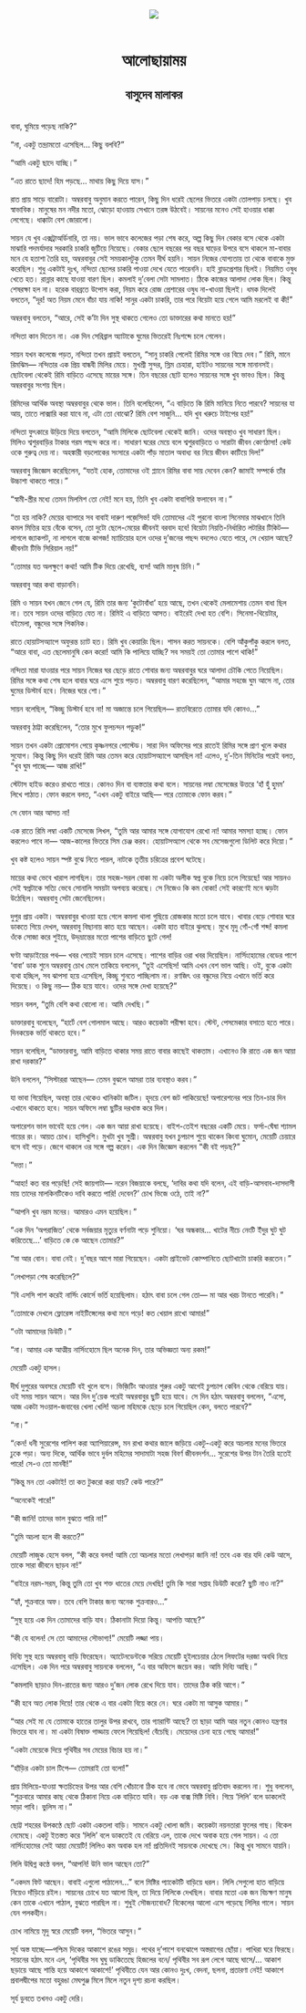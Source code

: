 <div align=center> <img src="../../metadata/images/rabibasariya/আলোছায়াময়-বাসুদেব-মালাকর.jpg" align="center"></div><br><h1 align=center>আলোছায়াময়</h1>
<h2 align=center>বাসুদেব মালাকর</h2><br>বাবা, ঘুমিয়ে পড়েছ নাকি?”

“না, একটু তন্দ্রামতো এসেছিল... কিছু বলবি?”

“আমি একটু ছাদে যাচ্ছি।”

“এত রাতে ছাদে! হিম পড়ছে... মাথায় কিছু দিয়ে যাস।”

রাত প্রায় সাড়ে বারোটা। অম্বরবাবু অনুমান করতে পারেন, কিছু দিন ধরেই ছেলের ভিতরে একটা তোলপাড় চলছে। খুব স্বাভাবিক। মানুষের মন নদীর মতো, ঝোড়ো হাওয়ায় সেখানে তরঙ্গ উঠবেই। সায়নের মনেও সেই হাওয়ার ধাক্কা লেগেছে। ধাক্কাটা বেশ জোরালো।

সায়ন যে খুব এক্সট্রাঅর্ডিনারি, তা নয়। ভাল ভাবে কলেজের পড়া শেষ করে, অল্প কিছু দিন বেকার বসে থেকে একটা মাঝারি পদমর্যাদার সরকারি চাকরি জুটিয়ে নিয়েছে। বেকার ছেলে বছরের পর বছর ঘাড়ের উপরে বসে থাকলে মা-বাবার মনে যে হতাশা তৈরি হয়, অম্বরবাবুর সেই সময়কালটুকু তেমন দীর্ঘ হয়নি। সায়ন নিজের যোগ্যতায় তা থেকে বাবাকে মুক্ত করেছিল। শুধু একটাই দুঃখ, নন্দিতা ছেলের চাকরি পাওয়া দেখে যেতে পারেননি। হাই ব্লাডপ্রেশার ছিলই। নিয়মিত ওষুধ খেতে হত। রান্নার কাছে যাওয়া বারণ ছিল। কমলাই দু’বেলা সেটা সামলাত। ঠিকে কাজের আলাদা লোক ছিল। কিন্তু শেষরক্ষা হল না। হরেক বারব্রতে উপোস করা, নিয়ম করে রোজ প্রেশারের ওষুধ না-খাওয়া ছিলই। ধমক দিলেই বলতেন, “দূর! অত নিয়ম মেনে বাঁচা যায় নাকি! সানুর একটা চাকরি, তার পরে বিয়েটা হয়ে গেলে আমি মরলেই বা কী!”

অম্বরবাবু বলতেন, “আরে, সেই ক’টা দিন সুস্থ থাকতে গেলেও তো ডাক্তারের কথা মানতে হয়!”

নন্দিতা কান দিতেন না। এক দিন সেরিব্রাল অ্যাটাকে ঘুমের ভিতরেই নিঃশব্দে চলে গেলেন।

সায়ন যখন কলেজে পড়ত, নন্দিতা তখন প্রায়ই বলতেন, “সানু চাকরি পেলেই রিমির সঙ্গে ওর বিয়ে দেব।” রিমি, মানে রিমঝিম— নন্দিতার এক প্রিয় বান্ধবী মিলির মেয়ে। মুখশ্রী সুন্দর, স্লিম চেহারা, হাইটও সায়নের সঙ্গে মানানসই। ছোটবেলা থেকেই রিমি বাড়িতে এসেছে মায়ের সঙ্গে। তিন বছরের ছোট হলেও সায়নের সঙ্গে খুব ভাবও ছিল। কিন্তু অম্বরবাবুর সংশয় ছিল।

রিমিদের আর্থিক অবস্থা অম্বরবাবুর থেকে ভাল। তিনি বলেছিলেন, “এ বাড়িতে কি রিমি মানিয়ে নিতে পারবে? সায়নের যা আয়, তাতে লাক্সারি করা যাবে না, এটা তো বোঝো? রিমি বেশ সাজুনি... যদি খুব খরুচে টাইপের হয়!”

নন্দিতা ফুৎকারে উড়িয়ে দিয়ে বলতেন, “আমি মিলিকে ছোটবেলা থেকেই জানি। ওদের অবস্থাও খুব সাধারণ ছিল। মিলিও শ্বশুরবাড়ির টাকার গরম পছন্দ করে না। সাধারণ ঘরের মেয়ে বলে শ্বশুরবাড়িতে ও সারাটা জীবন কোণঠাসা! কেউ ওকে গুরুত্ব দেয় না। অহঙ্কারী বড়লোকের সংসারে একটা পাঁড় মাতাল অবাধ্য বর নিয়ে জীবন কাটিয়ে দিল!”

অম্বরবাবু জিজ্ঞেস করেছিলেন, “যতই হোক, তোমাদের ওই প্ল্যানে রিমির বাবা সায় দেবেন কেন? জামাই সম্পর্কে তাঁর উচ্চাশা থাকতে পারে।”

“স্বামী-স্ত্রীর মধ্যে তেমন মিলমিশ তো নেই! মনে হয়, তিনি খুব একটা বাবাগিরি ফলাবেন না।”

“তা হয় নাকি? মেয়ের ব্যাপারে সব বাবাই দারুণ পজ়েসিভ! যদি তোমাদের এই পুরনো বাংলা সিনেমার মাঝখানে তিনি কমল মিত্তির হয়ে বেঁকে বসেন, তো দুটো ছেলে-মেয়ের জীবনই বরবাদ হবে! বিয়েটা নিয়তি-নির্ধারিত লটারির টিকিট— লাগলে জ্যাকপট, না লাগলে বাজে কাগজ! ম্যাচিয়োর হলে ওদের দু’জনের পছন্দ বদলেও যেতে পারে, সে খেয়াল আছে? জীবনটা টিভি সিরিয়াল নয়!”

“তোমার যত অলক্ষুণে কথা! আমি টিক দিয়ে রেখেছি, ব্যস! আমি মানুষ চিনি।”

অম্বরবাবু আর কথা বাড়াননি।   

রিমি ও সায়ন যখন জেনে গেল যে, রিমি তার জন্য ‘কুটোবাঁধা’ হয়ে আছে, তখন থেকেই মেলামেশায় তেমন বাধা ছিল না। তবে সায়ন ওদের বাড়িতে যেত না। রিমিই এ বাড়িতে আসত। বাইরেই দেখা হত বেশি। সিনেমা-থিয়েটার, বইমেলা, বন্ধুদের সঙ্গে পিকনিক।

রাতে হোয়াটসঅ্যাপে অফুরন্ত চ্যাট হত। রিমি খুব কেয়ারিং ছিল। শাসন করত সায়নকে। বেশি আঁকুপাঁকু করলে বলত, “আরে বাবা, এত ছেলেমানুষি কেন করো! আমি কি পালিয়ে যাচ্ছি? সব সময়ই তো তোমার পাশে থাকি!”

নন্দিতা মারা যাওয়ার পরে সায়ন নিজের ঘর ছেড়ে রাতে শোবার জন্য অম্বরবাবুর ঘরে আলাদা চৌকি পেতে নিয়েছিল। রিমির সঙ্গে কথা শেষ হলে বাবার ঘরে এসে শুয়ে পড়ত। অম্বরবাবু বারণ করেছিলেন, “আমার সহজে ঘুম আসে না, তোর ঘুমের ডিস্টার্ব হবে। নিজের ঘরে শো।”

সায়ন বলেছিল, “কিচ্ছু ডিস্টার্ব হবে না! মা অজান্তে চলে গিয়েছিল— রাতবিরেতে তোমার যদি কোনও...”

অম্বরবাবু ঠাট্টা করেছিলেন, “তোর মুখে ফুলচন্দন পড়ুক!”   




সায়ন তখন একটা প্রোমোশন পেয়ে কৃষ্ণনগরে পোস্টেড। সারা দিন অফিসের পরে রাতেই রিমির সঙ্গে প্রাণ খুলে কথার সুযোগ। কিন্তু কিছু দিন ধরেই রিমি আর তেমন করে হোয়াটসঅ্যাপে আসছিল না! এলেও, দু’-তিন মিনিটের পরেই বলত, “খুব ঘুম পাচ্ছে— আজ রাখি!”

স্টেটাস হাইড করেও রাখতে পারে। কোনও দিন বা ব্যস্ততার কথা বলে। সায়নের লম্বা মেসেজের উত্তরে ‘হাঁ হুঁ হুমম’ লিখে পাঠাত। ফোন করলে বলত, “এখন একটু বাইরে আছি— পরে তোমাকে ফোন করব।”

সে ফোন আর আসত না!

এক রাতে রিমি লম্বা একটি মেসেজে লিখল, “তুমি আর আমার সঙ্গে যোগাযোগ রেখো না! আমার সমস্যা হচ্ছে। ফোন করলেও পাবে না— আজ-কালের ভিতরে সিম চেঞ্জ করব। হোয়াটসঅ্যাপ থেকে সব মেসেজগুলো ডিলিট করে দিয়ো।”

খুব কষ্ট হলেও সায়ন স্পষ্ট বুঝে নিতে পারল, নাটকে তৃতীয় চরিত্রের প্রবেশ ঘটেছে।

মায়ের কথা ভেবে খারাপ লাগছিল। তার সহজ-সরল বোকা মা একটা অলীক স্বপ্ন বুকে নিয়ে চলে গিয়েছে! আর সায়নও সেই স্বপ্নটাকে সত্যি ভেবে সোনালি সময়টা অপব্যয় করেছে। সে নিজেও কি কম বোকা! সেই কারণেই মনে ঝড়টা উঠেছিল। অম্বরবাবু সেটা জেনেছিলেন।




দুপুর প্রায় একটা। অম্বরবাবুর খাওয়া হয়ে গেলে কমলা থালা গুছিয়ে রোজকার মতো চলে যাবে। খাবার বেড়ে শোবার ঘরে ডাকতে গিয়ে দেখল, অম্বরবাবু বিছানায় কাত হয়ে আছেন। একটা হাত বাইরে ঝুলছে। মুখে মৃদু গোঁ-গোঁ শব্দ! কমলা ওঁকে সোজা করে শুইয়ে, উদ্‌ভ্রান্তের মতো পাশের বাড়িতে ছুটে গেল!

ঘণ্টা আড়াইয়ের পথ— খবর পেয়েই সায়ন চলে এসেছে। পাশের বাড়ির ওরা খবর দিয়েছিল। নার্সিংহোমের বেডের পাশে ‘বাবা’ ডাক শুনে অম্বরবাবু চোখ মেলে তাকিয়ে বললেন, “তুই এসেছিস! আমি এখন বেশ ভাল আছি। ওই, বুকে একটা ব্যথা হচ্ছিল, সব ঝাপসা হয়ে এসেছিল, কিচ্ছু শুনতে পাচ্ছিলাম না। রণজিৎ ওর বন্ধুদের নিয়ে এখানে ভর্তি করে দিয়েছে। ও কিছু নয়— ঠিক হয়ে যাবে। ওদের সঙ্গে দেখা হয়েছে?”

সায়ন বলল, “তুমি বেশি কথা বোলো না। আমি দেখছি।”

ডাক্তারবাবু বলেছেন, “হার্টে বেশ গোলমাল আছে। আরও কয়েকটা পরীক্ষা হবে। স্টেন্ট, পেসমেকার বসাতে হতে পারে। দিনকয়েক ভর্তি থাকতে হবে।”

সায়ন বলেছিল, “ডাক্তারবাবু, আমি বাড়িতে থাকার সময় রাতে বাবার কাছেই থাকতাম। এখানেও কি রাতে এক জন আয়া রাখা দরকার?”

উনি বললেন, “সিস্টাররা আছেন— তেমন বুঝলে আমরা তার ব্যবস্থাও করব।”

যা ভাবা গিয়েছিল, অবস্থা তার থেকেও খানিকটা জটিল। হৃদয়ে বেশ জট পাকিয়েছে! অপারেশনের পরে তিন-চার দিন এখানে থাকতে হবে। সায়ন অফিসে লম্বা ছুটির দরখাস্ত করে দিল।




অপারেশন ভাল ভাবেই হয়ে গেল। এক জন আয়া রাখা হয়েছে। বাইশ-তেইশ বছরের একটি মেয়ে। ফর্সা-ঘেঁষা শ্যামল গায়ের রং। আয়ত চোখ। হাসিখুশি। মুখটা খুব সুশ্রী। অম্বরবাবু যখন চুপচাপ শুয়ে থাকেন কিংবা ঘুমোন, মেয়েটি চেয়ারে বসে বই পড়ে। জেগে থাকলে ওর সঙ্গে গল্প করেন। এক দিন জিজ্ঞেস করলেন “কী বই পড়ছ?”

“দত্তা।”

“আহা! কত বার পড়েছি! সেই জায়গাটা— নরেন বিজয়াকে বলছে, ‘দাবির কথা যদি বলেন, এই বাড়ি-আসবাব-দাসদাসী মায় তাদের মালকিনটিকেও দাবি করতে পারি! দেবেন?’ চোখ ভিজে ওঠে, তাই না?”

“আপনি খুব নরম মনের। আমারও এমন হয়েছিল।”

“এক দিন ‘অপরাজিত’ থেকে সর্বজয়ার মৃত্যুর বর্ণনাটা পড়ে শুনিয়ো। ‘ঘর অন্ধকার... খাটের নীচে নেংটি ইঁদুর ঘুট ঘুট করিতেছে...’ বাড়িতে কে কে আছেন তোমার?”

“মা আর বোন। বাবা নেই। দু’বছর আগে মারা গিয়েছেন। একটা প্রাইভেট কোম্পানিতে ছোটখাটো চাকরি করতেন।”

“লেখাপড়া শেষ করেছিলে?”

“বি এসসি পাশ করেই নার্সিং কোর্সে ভর্তি হয়েছিলাম। হঠাৎ বাবা চলে গেল তো— মা আর খরচ টানতে পারেনি।”

“তোমাকে দেখলে ফ্লোরেন্স নাইটিঙ্গেলের কথা মনে পড়ে! কত খেয়াল রাখো আমার!”

“ওটা আমাদের ডিউটি।”

“না। আমার এক আত্মীয় নার্সিংহোমে ছিল অনেক দিন, তার অভিজ্ঞতা অন্য রকম!”

মেয়েটি একটু হাসল।

দীর্ঘ দুপুরের অবসরে মেয়েটি বই খুলে বসে। ভিজ়িটিং আওয়ার শুরুর একটু আগেই চুপচাপ কেবিন থেকে বেরিয়ে যায়। ওই সময় সায়ন আসে। আর দিন দু’য়েক পরেই অম্বরবাবুর ছুটি হয়ে যাবে। সে দিন হঠাৎ অম্বরবাবু বললেন, “এসো, আজ একটা সওয়াল-জবাবের খেলা খেলি! অচলা মহিমকে ছেড়ে চলে গিয়েছিল কেন, বলতে পারবে?”

“না।”

“কেন! ধনী সুরেশের পালিশ করা অ্যাপিয়ারেন্স, মন রাখা কথার জালে জড়িয়ে একটু-একটু করে অচলার মনের ভিতরে ঢুকে পড়া। অন্য দিকে, আর্থিক ভাবে দুর্বল মহিমের সাদামাটা সহজ বিবর্ণ জীবনদর্শন... সুরেশের উপর টান তৈরি হতেই পারে! সে-ও তো মানবী!”

“কিন্তু মন তো একটাই! তা কত টুকরো করা যায়? কেউ পারে?”

“অনেকেই পারে!”

“কী জানি! তাদের ভাল বুঝতে পারি না!”

“তুমি অচলা হলে কী করতে?”

মেয়েটি লাজুক হেসে বলল, “কী করে বলব! আমি তো অচলার মতো লেখাপড়া জানি না! তবে এক বার যদি কেউ আসে, তাকে সারা জীবনে ছাড়ব না!”

“বাইরে নরম-সরম, কিন্তু তুমি তো খুব শক্ত ধাতের মেয়ে দেখছি! তুমি কি সারা সপ্তাহ ডিউটি করো? ছুটি নাও না?”

“হ্যাঁ, শুক্রবারে অফ। তবে বেশি টাকার জন্য অনেক শুক্রবারও...”

“সুস্থ হয়ে এক দিন তোমাদের বাড়ি যাব। ঠিকানাটা দিয়ো কিন্তু। আপত্তি আছে?”

“কী যে বলেন! সে তো আমাদের সৌভাগ্য!” মেয়েটি লজ্জা পায়।




দিব্যি সুস্থ হয়ে অম্বরবাবু বাড়ি ফিরেছেন। অ্যাটেনডেন্টকে সরিয়ে মেয়েটি হুইলচেয়ার ঠেলে লিফটের দরজা অবধি নিয়ে এসেছিল। এক দিন পরে অম্বরবাবু সায়নকে বললেন, “এ বার অফিসে জয়েন কর। আমি দিব্যি আছি।”

“কমলাদি ছাড়াও দিন-রাতের জন্য আরও দু’জন লোক রেখে দিয়ে যাব। তাদের ঠিক করি আগে।”

“কী হবে অত লোক দিয়ে! তার থেকে এ বার একটা বিয়ে করে নে। ঘরে একটা মা আসুক আমার।”

“আর সেই মা যে তোমাকে হাতের তালুর উপর রাখবে, তার গ্যারান্টি আছে? তা ছাড়া আমি আর নতুন কোনও যন্ত্রণার ভিতরে যাব না। মা একটা বিষাক্ত গাড্ডায় ফেলে গিয়েছিল! বেঁচেছি। মেয়েদের চেনা হয়ে গেছে আমার!”

“একটা মেয়েকে দিয়ে পৃথিবীর সব মেয়ের বিচার হয় না।”

“হাঁড়ির একটা চাল টিপে— তোমরাই তো বলো!”

প্রায় মিলিয়ে-যাওয়া ক্ষতচিহ্নের উপর আর বেশি খোঁচানো ঠিক হবে না ভেবে অম্বরবাবু প্রতিবাদ করলেন না। শুধু বললেন, “শুক্রবারে আমার কাছ থেকে ঠিকানা নিয়ে এক বাড়িতে যাবি। বড় এক বাক্স মিষ্টি নিবি। গিয়ে ‘লিলি’ বলে ডাকলেই সাড়া পাবি। ভুলিস না।”




ছোট্ট শহরের উপকণ্ঠে ছোট একটা একতলা বাড়ি। সামনে একটু খোলা জমি। কয়েকটা নয়নতারা ফুলের গাছ। বিকেল নেমেছে। একটু ইতস্তত করে ‘লিলি’ বলে ডাকতেই যে বেরিয়ে এল, তাকে দেখে অবাক হয়ে গেল সায়ন। এ তো নার্সিংহোমের সেই আয়া মেয়েটি! লিলিও কম অবাক হল না! প্রতিদিনই সায়নকে দেখেছে সে। কিন্তু খুব সামনে যায়নি।

লিলি উদ্বিগ্ন কণ্ঠে বলল, “আপনি! উনি ভাল আছেন তো?”

“একদম ফিট আছেন। বাবাই এগুলো পাঠালেন...” বলে মিষ্টির প্যাকেটটি বাড়িয়ে ধরল। লিলি সেগুলো হাত বাড়িয়ে নিয়েও দাঁড়িয়ে রইল। সায়নের চোখে যত আলো ছিল, তা দিয়ে লিলিকে দেখছিল। বাবার মতো এক জন বিচক্ষণ মানুষ কেন তাকে এখানে পাঠাল, বুঝতে পারছিল না। শুধুই সৌজন্যবোধ? বিকেলের আলো এসে পড়েছে লিলির গালে। সায়ন যেন পলকহীন।

চোখ নামিয়ে মৃদু স্বরে মেয়েটি বলল, “ভিতরে আসুন।”

 সূর্য অস্ত যাচ্ছে—পশ্চিম দিকের আকাশে রঙের সমুদ্র। পথের দু’পাশে বনঝোপে অস্তরাগের ছোঁয়া। পাখিরা ঘরে ফিরছে। সায়নের হঠাৎ মনে এল, ‘পৃথিবীর সব ঘুঘু ডাকিতেছে হিজলের বনে/ পৃথিবীর সব রূপ লেগে আছে ঘাসে/... আকাশ ছড়ায়ে আছে শান্তি হয়ে আকাশে আকাশে!’ পৃথিবীতে যেন আর কোনও দুঃখ, বেদনা, ছলনা, প্রতারণা নেই! আকাশে প্রবালদ্বীপের মতো বহুরঙা মেঘপুঞ্জ মিলে মিলে নতুন দৃশ্য রচনা করছিল।

সূর্য ডুবতে তখনও একটু দেরি।